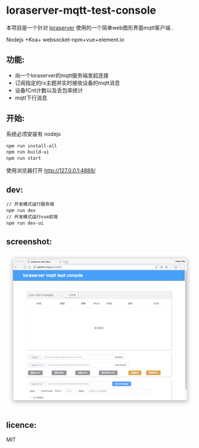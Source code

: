 # loraserver-mqtt-test-console

本项目是一个针对 [loraserver](https://www.loraserver.io/) 使用的一个简单web图形界面mqtt客户端 . 

Nodejs +Koa+ websocket-npm+vue+element.io

## 功能:

* 向一个loraserver的mqtt服务端发起连接  
* 订阅指定的rx主题并实时接收设备的mqtt消息
* 设备fCnt计数以及丢包率统计
* mqtt下行消息

## 开始:

系统必须安装有 nodejs 

```bash
npm run install-all
npm run build-ui
npm run start
```

使用浏览器打开 http://127.0.0.1:4889/

## dev:

```bash
// 开发模式运行服务端
npm run dev
// 开发模式运行vue前端
npm run dev-ui
```

## screenshot:

![](screenshot.png)

## licence:

MIT